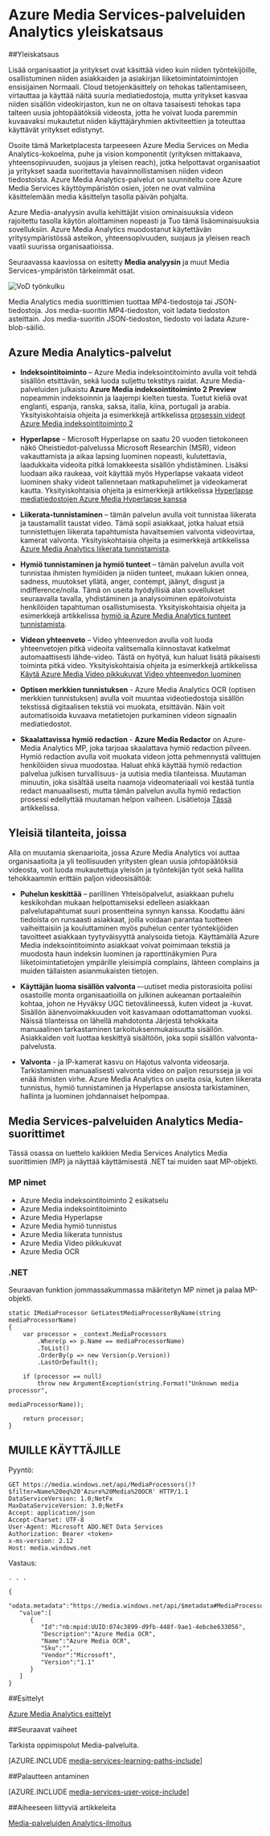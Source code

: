<properties
    pageTitle="Azure Media Services-palveluiden Analytics yleiskatsaus | Microsoft Azure"
    description="Azure Media-palvelut on Azure Media Analytics, puhe ja tietokoneen Visio services yrityksen mittakaava, yhteensopivuuden, suojaus ja yleisen reach kokoelma julkisen esikatselu. Azure Media Analytics-palvelut on suunniteltu core Azure Media Services käyttöympäristön osien, joten ne ovat valmiina käsittelemään media käsittelyn tasolla päivän pohjalta. "
    services="media-services"
    documentationCenter=""
    authors="juliako"
    manager="erikre"
    editor=""/>

<tags
    ms.service="media-services"
    ms.workload="media"
    ms.tgt_pltfrm="na"
    ms.devlang="dotnet"
    ms.topic="article"
    ms.date="10/24/2016"   
    ms.author="milanga;juliako;johndeu"/>

# <a name="azure-media-services-analytics-overview"></a>Azure Media Services-palveluiden Analytics yleiskatsaus

##<a name="overview"></a>Yleiskatsaus

Lisää organisaatiot ja yritykset ovat käsittää video kuin niiden työntekijöille, osallistuminen niiden asiakkaiden ja asiakirjan liiketoimintatoimintojen ensisijainen Normaali. Cloud tietojenkäsittely on tehokas tallentamiseen, virtauttaa ja käyttää näitä suuria mediatiedostoja, mutta yritykset kasvaa niiden sisällön videokirjaston, kun ne on oltava tasaisesti tehokas tapa talteen uusia johtopäätöksiä videosta, jotta he voivat luoda paremmin kuvaavaksi mukautetut niiden käyttäjäryhmien aktiviteettien ja toteuttaa käyttävät yritykset edistynyt.

Osoite tämä Marketplacesta tarpeeseen Azure Media Services on Media Analytics-kokoelma, puhe ja vision komponentit (yrityksen mittakaava, yhteensopivuuden, suojaus ja yleisen reach), jotka helpottavat organisaatiot ja yritykset saada suoritettavia havainnollistamisen niiden videon tiedostoista. Azure Media Analytics-palvelut on suunniteltu core Azure Media Services käyttöympäristön osien, joten ne ovat valmiina käsittelemään media käsittelyn tasolla päivän pohjalta.

Azure Media-analyysin avulla kehittäjät vision ominaisuuksia videon rajoitettu tasolla käytön aloittaminen nopeasti ja Tuo tämä lisäominaisuuksia sovelluksiin. Azure Media Analytics muodostanut käytettävän yritysympäristössä asteikon, yhteensopivuuden, suojaus ja yleisen reach vaatii suurissa organisaatioissa.

Seuraavassa kaaviossa on esitetty **Media analyysin** ja muut Media Services-ympäristön tärkeimmät osat. 

![VoD työnkulku](./media/media-services-video-on-demand-workflow/media-services-video-on-demand.png)

Media Analytics media suorittimien tuottaa MP4-tiedostoja tai JSON-tiedostoja. Jos media-suoritin MP4-tiedoston, voit ladata tiedoston asteittain. Jos media-suoritin JSON-tiedoston, tiedosto voi ladata Azure-blob-säiliö. 

## <a name="azure-media-analytics-services"></a>Azure Media Analytics-palvelut

- **Indeksointitoiminto** – Azure Media indeksointitoiminto avulla voit tehdä sisällön etsittävän, sekä luoda suljettu tekstitys raidat. Azure Media-palveluiden julkaistu **Azure Media indeksointitoiminto 2 Preview** nopeammin indeksoinnin ja laajempi kielten tuesta. Tuetut kieliä ovat englanti, espanja, ranska, saksa, italia, kiina, portugali ja arabia. Yksityiskohtaisia ohjeita ja esimerkkejä artikkelissa [prosessin videot Azure Media indeksointitoiminto 2](media-services-process-content-with-indexer2.md)
 
- **Hyperlapse** – Microsoft Hyperlapse on saatu 20 vuoden tietokoneen näkö Oheistiedot-palvelussa Microsoft Researchin (MSR), videon vakauttamista ja aikaa lapsing luominen nopeasti, kulutettavia, laadukkaita videoita pitkä lomakkeesta sisällön yhdistäminen. Lisäksi luodaan aika raukeaa, voit käyttää myös Hyperlapse vakaata videot luominen shaky videot tallennetaan matkapuhelimet ja videokamerat kautta. Yksityiskohtaisia ohjeita ja esimerkkejä artikkelissa [Hyperlapse mediatiedostojen Azure Media Hyperlapse kanssa](media-services-hyperlapse-content.md)
 
- **Liikerata-tunnistaminen** – tämän palvelun avulla voit tunnistaa liikerata ja taustamallit taustat video. Tämä sopii asiakkaat, jotka haluat etsiä tunnistettujen liikerata tapahtumista havaitsemien valvonta videovirtaa, kamerat valvonta. Yksityiskohtaisia ohjeita ja esimerkkejä artikkelissa [Azure Media Analytics liikerata tunnistamista](media-services-motion-detection.md).
 
- **Hymiö tunnistaminen ja hymiö tunteet** – tämän palvelun avulla voit tunnistaa ihmisten hymiöiden ja niiden tunteet, mukaan lukien onnea, sadness, muutokset yllätä, anger, contempt, jäänyt, disgust ja indifference/nolla. Tämä on useita hyödyllisiä alan sovellukset seuraavalla tavalla, yhdistäminen ja analysoiminen epätoivotuista henkilöiden tapahtuman osallistumisesta. Yksityiskohtaisia ohjeita ja esimerkkejä artikkelissa [hymiö ja Azure Media Analytics tunteet tunnistamista](media-services-face-and-emotion-detection.md).
 
- **Videon yhteenveto** – Video yhteenvedon avulla voit luoda yhteenvetojen pitkä videoita valitsemalla kiinnostavat katkelmat automaattisesti lähde-video. Tästä on hyötyä, kun haluat lisätä pikaisesti toiminta pitkä video. Yksityiskohtaisia ohjeita ja esimerkkejä artikkelissa [Käytä Azure Media Video pikkukuvat Video yhteenvedon luominen](media-services-video-summarization.md)

- **Optisen merkkien tunnistuksen** - Azure Media Analytics OCR (optisen merkkien tunnistuksen) avulla voit muuntaa videotiedostoja sisällön tekstissä digitaalisen tekstiä voi muokata, etsittävän. Näin voit automatisoida kuvaava metatietojen purkaminen videon signaalin mediatiedostot.
 
- **Skaalattavissa hymiö redaction** - **Azure Media Redactor** on Azure-Media Analytics MP, joka tarjoaa skaalattava hymiö redaction pilveen. Hymiö redaction avulla voit muokata videon jotta pehmennystä valittujen henkilöiden sivua muodostaa. Haluat ehkä käyttää hymiö redaction palvelua julkisen turvallisuus- ja uutisia media tilanteissa. Muutaman minuutin, joka sisältää useita naamoja videomateriaali voi kestää tuntia redact manuaalisesti, mutta tämän palvelun avulla hymiö redaction prosessi edellyttää muutaman helpon vaiheen. Lisätietoja [Tässä](media-services-face-redaction.md) artikkelissa.

 
## <a name="common-scenarios"></a>Yleisiä tilanteita, joissa

Alla on muutamia skenaarioita, jossa Azure Media Analytics voi auttaa organisaatioita ja yli teollisuuden yritysten glean uusia johtopäätöksiä videosta, voit luoda mukautettuja yleisön ja työntekijän työt sekä hallita tehokkaammin erittäin paljon videosisältöä:

- **Puhelun keskittää** – parillinen Yhteisöpalvelut, asiakkaan puhelu keskikohdan mukaan helpottamiseksi edelleen asiakkaan palvelutapahtumat suuri prosentteina synnyn kanssa. Koodattu ääni tiedoista on runsaasti asiakkaat, joilla voidaan parantaa tuotteen vaiheittaisiin ja kouluttaminen myös puhelun center työntekijöiden tavoitteet asiakkaan tyytyväisyyttä analysoida tietoja. Käyttämällä Azure Media indeksointitoiminto asiakkaat voivat poimimaan tekstiä ja muodosta haun indeksin luominen ja raporttinäkymien Pura liiketoimintatietojen ympärille yleisimpiä complains, lähteen complains ja muiden tällaisten asianmukaisten tietojen.

- **Käyttäjän luoma sisällön valvonta** –-uutiset media pistorasioita poliisi osastoille monta organisaatioilla on julkinen aukeaman portaaleihin kohtaa, johon ne Hyväksy UGC tietovälineessä, kuten videot ja -kuvat. Sisällön äänenvoimakkuuden voit kasvamaan odottamattoman vuoksi. Näissä tilanteissa on lähellä mahdotonta Järjestä tehokkaita manuaalinen tarkastaminen tarkoituksenmukaisuutta sisällön. Asiakkaiden voit luottaa keskittyä sisältöön, joka sopii sisällön valvonta-palvelusta.

- **Valvonta** - ja IP-kamerat kasvu on Hajotus valvonta videosarja. Tarkistaminen manuaalisesti valvonta video on paljon resursseja ja voi enää ihmisten virhe. Azure Media Analytics on useita osia, kuten liikerata tunnistus, hymiö tunnistaminen ja Hyperlapse ansiosta tarkistaminen, hallinta ja luominen johdannaiset helpompaa.

## <a name="media-services-analytics-media-processors"></a>Media Services-palveluiden Analytics Media-suorittimet 

Tässä osassa on luettelo kaikkien Media Services Analytics Media suorittimien (MP) ja näyttää käyttämisestä .NET tai muiden saat MP-objekti.

### <a name="mp-names"></a>MP nimet


- Azure Media indeksointitoiminto 2 esikatselu
- Azure Media indeksointitoiminto
- Azure Media Hyperlapse
- Azure Media hymiö tunnistus
- Azure Media liikerata tunnistus
- Azure Media Video pikkukuvat
- Azure Media OCR

### <a name="net"></a>.NET

Seuraavan funktion jommassakummassa määritetyn MP nimet ja palaa MP-objekti.

    static IMediaProcessor GetLatestMediaProcessorByName(string mediaProcessorName)
    {
        var processor = _context.MediaProcessors
            .Where(p => p.Name == mediaProcessorName)
            .ToList()
            .OrderBy(p => new Version(p.Version))
            .LastOrDefault();

        if (processor == null)
            throw new ArgumentException(string.Format("Unknown media processor",
                                                       mediaProcessorName));

        return processor;
    }


## <a name="rest"></a>MUILLE KÄYTTÄJILLE

Pyyntö:

    GET https://media.windows.net/api/MediaProcessors()?$filter=Name%20eq%20'Azure%20Media%20OCR' HTTP/1.1
    DataServiceVersion: 1.0;NetFx
    MaxDataServiceVersion: 3.0;NetFx
    Accept: application/json
    Accept-Charset: UTF-8
    User-Agent: Microsoft ADO.NET Data Services
    Authorization: Bearer <token>
    x-ms-version: 2.12
    Host: media.windows.net
    
Vastaus:
        
    . . .
    
    {  
       "odata.metadata":"https://media.windows.net/api/$metadata#MediaProcessors",
       "value":[  
          {  
             "Id":"nb:mpid:UUID:074c3899-d9fb-448f-9ae1-4ebcbe633056",
             "Description":"Azure Media OCR",
             "Name":"Azure Media OCR",
             "Sku":"",
             "Vendor":"Microsoft",
             "Version":"1.1"
          }
       ]
    }

##<a name="demos"></a>Esittelyt

[Azure Media Analytics esittelyt](http://azuremedialabs.azurewebsites.net/demos/Analytics.html)

##<a name="next-steps"></a>Seuraavat vaiheet

Tarkista oppimispolut Media-palveluita.

[AZURE.INCLUDE [media-services-learning-paths-include](../../includes/media-services-learning-paths-include.md)]

##<a name="provide-feedback"></a>Palautteen antaminen

[AZURE.INCLUDE [media-services-user-voice-include](../../includes/media-services-user-voice-include.md)]

##<a name="related-articles"></a>Aiheeseen liittyviä artikkeleita

[Media-palveluiden Analytics-ilmoitus](https://azure.microsoft.com/blog/introducing-azure-media-analytics/)
  

<!-- Images -->

[overview]: ./media/media-services-video-on-demand-workflow/media-services-video-on-demand.png
